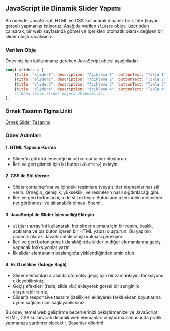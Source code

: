 ## JavaScript ile Dinamik Slider Yapımı 

Bu ödevde, JavaScript, HTML ve CSS kullanarak dinamik bir slider (kayan görsel) yapmanızı istiyoruz. Aşağıda verilen `sliders` objesi üzerinden çalışarak, bir web sayfasında görsel ve içerikleri otomatik olarak değişen bir slider oluşturacaksınız.

### Verilen Obje

Ödeviniz için kullanmanız gereken JavaScript objesi aşağıdadır:

```javascript
const sliders = [
    {title: "slider1", description: "Açıklama 1", buttonText: "Tıkla 1", buttonURL: "https://example1.com", backgroundImageURL: "slider1.jpg"},
    {title: "slider2", description: "Açıklama 2", buttonText: "Tıkla 2", buttonURL: "https://example2.com", backgroundImageURL: "slider2.jpg"},
    {title: "slider3", description: "Açıklama 3", buttonText: "Tıkla 3", buttonURL: "https://example3.com", backgroundImageURL: "slider3.jpg"},
    {title: "slider4", description: "Açıklama 4", buttonText: "Tıkla 4", buttonURL: "https://example4.com", backgroundImageURL: "slider4.jpg"},
    // Daha fazla slider objesi eklenebilir...
];
```

### Örnek Tasarım Figma Linki
[Örnek Slider Tasarımı](https://www.figma.com/file/TyBp6MOfPtKXGsxiAVMwDI/Image-Slider-Component-(Community)?type=design&node-id=3%3A2063&mode=design&t=0sLTua6zIxr8s0KQ-1)

### Ödev Adımları

#### 1. HTML Yapısını Kurma

- Slider'ın görüntüleneceği bir `<div>` container oluşturun.
- İleri ve geri gitmek için iki buton (`<button>`) ekleyin.

#### 2. CSS ile Stil Verme

- Slider container'ına ve içindeki resimlere (veya slider elemanlarına) stil verin. Örneğin, genişlik, yükseklik, ve resimlerin nasıl sığdırılacağı gibi.
- İleri ve geri butonları için de stil ekleyin. Butonların üzerindeki metinlerin net görünmesi ve tıklanabilir olması önemli.

#### 3. JavaScript ile Slider İşlevselliği Ekleyin

- `sliders` array'ini kullanarak, her slider elemanı için bir resim, başlık, açıklama ve bir buton içeren bir HTML yapısı oluşturun. Bu yapının dinamik olarak JavaScript ile oluşturulması gerekiyor.
- İleri ve geri butonlarına tıklanıldığında slider'ın diğer elemanlarına geçiş yapacak fonksiyonlar yazın.
- İlk slider elemanının başlangıçta yüklendiğinden emin olun.

#### 4. Ek Özellikler (İsteğe Bağlı)

- Slider elemanları arasında otomatik geçiş için bir zamanlayıcı fonksiyonu ekleyebilirsiniz.
- Geçiş efektleri (fade, slide vb.) ekleyerek görsel bir zenginlik oluşturabilirsiniz.
- Slider'a responsive tasarım özellikleri ekleyerek farklı ekran boyutlarına uyum sağlamasını sağlayabilirsiniz.

Bu ödev, temel web geliştirme becerilerinizi pekiştirmenize ve JavaScript, HTML, CSS kullanarak dinamik web elemanları oluşturma konusunda pratik yapmanıza yardımcı olacaktır. Başarılar dilerim!

